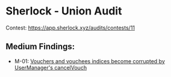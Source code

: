 # Sherlock - Union Audit 

Contest: https://app.sherlock.xyz/audits/contests/11


## Medium Findings:

- M-01: [Vouchers and vouchees indices become corrupted by UserManager's cancelVouch](https://github.com/cryptostaker2/blockchain-audits/blob/main/sherlock/2022-10-Union-Finance/M-01.md)

